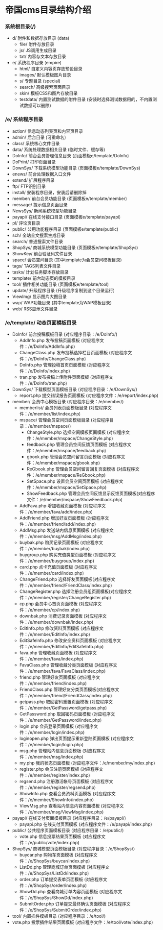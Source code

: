 # 帝国cms目录结构介绍

### 系统根目录(/)
- d/  附件和数据存放目录 (data)
    - file/  附件存放目录
    - js/    JS调用生成目录
    - txt/   内容存文本存放目录
- e/ 系统程序目录 (empire)
    - html/  自定义内容页存放预设目录
    - images/    默认模板图片目录
    - s/ 专题目录 (special)
    - search/     高级搜索页面目录
    - skin/  模板CSS和图片存放目录
    - testdata/  内置测试数据的附件目录 (安装时选择测试数据用的，不内置测试数据可以删除)
    
    
### /e/ 系统程序目录
- action/  信息动态列表页和内容页目录
- admin/  后台目录 (可重命名)
- class/ 系统核心文件目录
- data/ 系统处理数据相关目录 (临时文件、缓存等)
- DoInfo/ 前台会员管理信息目录 (页面模板e/template/DoInfo)
- DoPrint/  打印页面目录
- DownSys/ 下载系统模型功能目录 (页面模板e/template/DownSys)
- enews/  前台处理数据入口文件
- extend/  扩展程序目录
- ftp/  FTP识别目录
- install/ 安装程序目录，安装后请删除掉
- member/ 前台会员功能目录 (页面模板e/template/member)
- message/  提示信息页面目录
- NewsSys/  新闻系统模型功能目录
- payapi/ 在线支付接口目录 (页面模板e/template/payapi)
- pl/ 评论页目录
- public/ 公用功能程序目录 (页面模板e/template/public)
- sch/ 全站全文搜索生成目录
- search/ 普通搜索文件目录
- ShopSys/ 商城系统模型功能目录 (页面模板e/template/ShopSys)
- ShowKey/ 前台验证码文件目录
- space/ 会员空间目录 (其中template为会员空间模板目录)
- tags/ TAGS列表文件目录
- tasks/ 计划任务脚本存放目录
- template/ 前台动态页的模板目录
- tool/  插件相关功能目录 (页面模板e/template/tool)
- update/ 升级程序目录 (升级程序复制到这个目录运行)
- ViewImg/ 显示图片大图目录
- wap/ WAP功能目录 (其中template为WAP模板目录)
- web/ RSS显示文件目录

### /e/template/ 动态页面模板目录
- DoInfo/ 前台投稿模板目录 (对应程序目录：/e/DoInfo/)
    - AddInfo.php  发布投稿页面模板 (对应程序文件：/e/DoInfo/AddInfo.php)
    - ChangeClass.php       发布投稿选择栏目页面模板 (对应程序文件：/e/DoInfo/ChangeClass.php)
    - DoInfo.php            管理投稿首页页面模板 (对应程序文件：/e/DoInfo/index.php)
    - tran.php              发布投稿上传附件页面模板 (对应程序文件：/e/DoInfo/tran.php)
- DownSys/  下载模型页面模板目录 (对应程序目录：/e/DownSys/)
    - report.php            提交错误报告页面模板 (对应程序文件：/e/report/index.php)
- member/ 会员中心模板目录 (对应程序目录：/e/member/)
    - memberlist/           会员列表页面模板目录 (对应程序文件：/e/member/list/index.php)
    - mspace/               管理会员空间页面模板目录 (对应程序目录：/e/member/mspace/)
        - ChangeStyle.php 选择空间模板页面模板 (对应程序文件：/e/member/mspace/ChangeStyle.php)
        - feedback.php 管理会员空间反馈页面模板 (对应程序文件：/e/member/mspace/feedback.php)
        - gbook.php           管理会员空间留言页面模板 (对应程序文件：/e/member/mspace/gbook.php)
        - ReGbook.php 管理会员空间留言回复页面模板 (对应程序文件：/e/member/mspace/ReGbook.php)
        - SetSpace.php        设置会员空间页面模板 (对应程序文件：/e/member/mspace/SetSpace.php)
        - ShowFeedback.php 管理会员空间反馈显示反馈页面模板(对应程序文件：/e/member/mspace/ShowFeedback.php)
    - AddFava.php           增加收藏页面模板 (对应程序文件：/e/member/fava/add/index.php)
    - AddFriend.php         增加好友页面模板 (对应程序文件：/e/member/friend/add/index.php)
    - AddMsg.php 发送站内信息页面模板 (对应程序文件：/e/member/msg/AddMsg/index.php)
    - buybak.php            购买记录页面模板 (对应程序文件：/e/member/buybak/index.php)
    - buygroup.php          购买充值类型页面模板 (对应程序文件：/e/member/buygroup/index.php)
    - card.php              点卡充值页面模板 (对应程序文件：/e/member/card/index.php)
    - ChangeFriend.php 选择好友页面模板(对应程序文件：/e/member/friend/FriendClass/index.php)
    - ChangeRegister.php 选择注册会员组页面模板(对应程序文件：/e/member/register/ChangeRegister.php)
    - cp.php                会员中心首页页面模板 (对应程序文件：/e/member/cp/index.php)
    - downbak.php           消费记录页面模板 (对应程序文件：/e/member/downbak/index.php)
    - EditInfo.php          修改资料页面模板 (对应程序文件：/e/member/EditInfo/index.php)
    - EditSafeInfo.php 修改安全资料页面模板 (对应程序文件：/e/member/EditInfo/EditSafeInfo.php)
    - fava.php              管理收藏页面模板 (对应程序文件：/e/member/fava/index.php)
    - FavaClass.php 管理收藏分类页面模板 (对应程序文件：/e/member/fava/FavaClass/index.php)
    - friend.php            管理好友页面模板 (对应程序文件：/e/member/friend/index.php)
    - FriendClass.php 管理好友分类页面模板(对应程序文件：/e/member/friend/FriendClass/index.php)
    - getpass.php 取回密码重置页面模板 (对应程序文件：/e/member/GetPassword/getpass.php)
    - GetPassword.php 取回密码页面模板 (对应程序文件：/e/member/GetPassword/index.php)
    - login.php             会员登录页面模板 (对应程序文件：/e/member/login/index.php)
    - loginopen.php 弹出页面提示重新登陆页面模板 (对应程序文件：/e/member/login/login.php)
    - msg.php               管理站内信息页面模板 (对应程序文件：/e/member/msg/index.php)
    - my.php                我的状态页面模板 (对应程序文件：/e/member/my/index.php)
    - register.php          会员注册页面模板 (对应程序文件：/e/member/register/index.php)
    - regsend.php 注册激活帐号页面模板 (对应程序文件：/e/member/register/regsend.php)
    - ShowInfo.php          查看会员资料页面模板 (对应程序文件：/e/member/ShowInfo/index.php)
    - ViewMsg.php 查看站内信息内容页面模板 (对应程序文件：/e/member/msg/ViewMsg/index.php)
- payapi/                 在线支付页面模板目录 (对应程序目录：/e/payapi/)
    - payapi.php            在线支付页面模板 (对应程序文件：/e/payapi/index.php)
- public/                 公共程序页面模板目录 (对应程序目录：/e/public/)
    - vote.php              信息投票结果页面模板 (对应程序文件：/e/public/vote/index.php)
- ShopSys/                商城模型页面模板目录 (对应程序目录：/e/ShopSys/)
    - buycar.php            购物车页面模板 (对应程序文件：/e/ShopSys/buycar/index.php)
    - ListDd.php            管理商城订单页面模板 (对应程序文件：/e/ShopSys/ListDd/index.php)
    - order.php             订单提交表单页面模板 (对应程序文件：/e/ShopSys/order/index.php)
    - ShowDd.php 查看商城订单内容页面模板 (对应程序文件：/e/ShopSys/ShowDd/index.php)
    - SubmitOrder.php 订单提交最终确认页面模板 (对应程序文件：/e/ShopSys/SubmitOrder/index.php)
- tool/                   内置插件模板目录 (对应程序目录：/e/tool/)
- vote.php             投票插件结果页面模板 (对应程序文件：/e/tool/vote/index.php)
